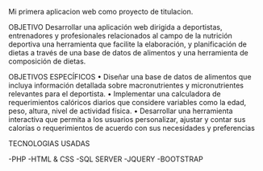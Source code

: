 Mi primera aplicacion web como proyecto de titulacion.

OBJETIVO
Desarrollar una aplicación web dirigida a deportistas, entrenadores y profesionales 
relacionados al campo de la nutrición deportiva una herramienta que facilite la 
elaboración, y planificación de dietas a través de una base de datos de alimentos y
una herramienta de composición de dietas. 

OBJETIVOS ESPECÍFICOS
• Diseñar una base de datos de alimentos que incluya información detallada 
sobre macronutrientes y micronutrientes relevantes para el deportista.
• Implementar una calculadora de requerimientos calóricos diarios que 
considere variables como la edad, peso, altura, nivel de actividad física.
• Desarrollar una herramienta interactiva que permita a los usuarios 
personalizar, ajustar y contar sus calorías o requerimientos de acuerdo con 
sus necesidades y preferencias

TECNOLOGIAS USADAS

-PHP
-HTML & CSS
-SQL SERVER
-JQUERY
-BOOTSTRAP